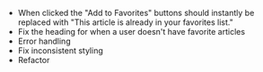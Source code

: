 - When clicked the "Add to Favorites" buttons should instantly be replaced with "This article is already in your favorites list."
- Fix the heading for when a user doesn't have favorite articles
- Error handling
- Fix inconsistent styling
- Refactor